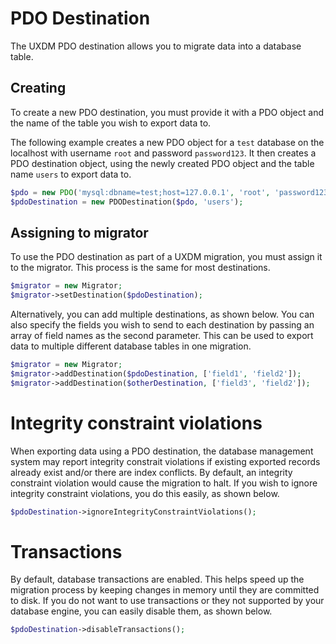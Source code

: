 # PDO Destination

The UXDM PDO destination allows you to migrate data into a database table.

## Creating

To create a new PDO destination, you must provide it with a PDO object and the name of the table
you wish to export data to. 

The following example creates a new PDO object for a `test` database on the localhost with username `root` and password `password123`. It then creates a PDO destination object, using the newly created PDO object and the table name `users` to export data to.

```php
$pdo = new PDO('mysql:dbname=test;host=127.0.0.1', 'root', 'password123');
$pdoDestination = new PDODestination($pdo, 'users');
```

## Assigning to migrator

To use the PDO destination as part of a UXDM migration, you must assign it to the migrator. This process is the same for most destinations.

```php
$migrator = new Migrator;
$migrator->setDestination($pdoDestination);
```

Alternatively, you can add multiple destinations, as shown below. You can also specify the fields you wish to send to each destination by 
passing an array of field names as the second parameter. This can be used to export data to multiple different database tables in one migration.

```php
$migrator = new Migrator;
$migrator->addDestination($pdoDestination, ['field1', 'field2']);
$migrator->addDestination($otherDestination, ['field3', 'field2']);
```

# Integrity constraint violations

When exporting data using a PDO destination, the database management system may report integrity constrait violations if existing exported
records already exist and/or there are index conflicts. By default, an integrity constraint violation would cause the migration to halt. 
If you wish to ignore integrity constraint violations, you do this easily, as shown below.

```php
$pdoDestination->ignoreIntegrityConstraintViolations();
```

# Transactions

By default, database transactions are enabled. This helps speed up the migration process by keeping changes in memory until they are committed to disk. If you do not want to use transactions or they not supported by your database engine, you can easily disable them, as shown below.

```php
$pdoDestination->disableTransactions();
```
